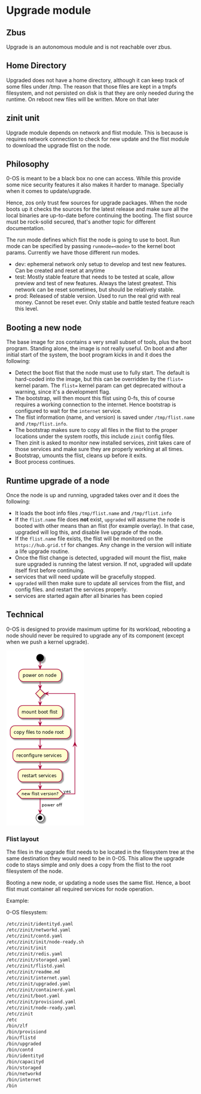 # Upgrade module

## Zbus

Upgrade is an autonomous module and is not reachable over zbus.

## Home Directory
Upgraded does not have a home directory, although it can keep track of some files under /tmp. The reason that those files
are kept in a tmpfs filesystem, and not persisted on disk is that they are only needed during the runtime. On reboot new
files will be written. More on that later

## zinit unit

Upgrade module depends on network and flist module. This is because is requires network connection to check for new update and the flist module to download the upgrade flist on the node.


## Philosophy

0-OS is meant to be a black box no one can access. While this provide some nice security features it also makes it harder to manage. Specially when it comes to update/upgrade.

Hence, zos only trust few sources for upgrade packages. When the node boots up it checks the sources for the latest release and make sure all the local binaries are up-to-date before continuing the booting. The flist source must be rock-solid secured, that's another topic for different documentation.

The run mode defines which flist the node is going to use to boot. Run mode can be specified by passing `runmode=<mode>` to the kernel boot params. Currently we have those different run modes.

- dev: ephemeral network only setup to develop and test new features. Can be created and reset at anytime
- test: Mostly stable feature that needs to be tested at scale, allow preview and test of new features. Always the latest greatest. This network can be reset sometimes, but should be relatively stable.
- prod: Released of stable version. Used to run the real grid with real money. Cannot be reset ever. Only stable and battle tested feature reach this level.


## Booting a new node
The base image for zos contains a very small subset of tools, plus the boot program. Standing alone, the image is not really useful. On boot and
after initial start of the system, the boot program kicks in and it does the following:
- Detect the boot flist that the node must use to fully start. The default is hard-coded into the image, but this can be overridden by the `flist=` kernel param. The `flist=` kernel param can get deprecated without a warning, since it's a development flag.
- The bootstrap, will then mount this flist using 0-fs, this of course requires a working connection to the internet. Hence bootstrap is configured to wait for the `internet` service.
- The flist information (name, and version) is saved under `/tmp/flist.name` and `/tmp/flist.info`.
- The bootstrap makes sure to copy all files in the flist to the proper locations under the system rootfs, this include `zinit` config files.
- Then zinit is asked to monitor new installed services, zinit takes care of those services and make sure they are properly working at all times.
- Bootstrap, umounts the flist, cleans up before it exits.
- Boot process continues.

## Runtime upgrade of a node
Once the node is up and running, upgraded takes over and it does the following:
- It loads the boot info files `/tmp/flist.name` and `/tmp/flist.info`
- If the `flist.name` file does **not** exist, `upgraded` will assume the node is booted with other means than an flist (for example overlay). In that case, upgraded will log this, and disable live upgrade of the node.
- If the `flist.name` file exists, the flist will be monitored on the `https://hub.grid.tf` for changes. Any change in the version will initiate a life upgrade routine.
- Once the flist change is detected, upgraded will mount the flist, make sure upgraded is running the latest version. If not, upgraded will update itself first before continuing.
- services that will need update will be gracefully stopped.
- `upgraded` will then make sure to update all services from the flist, and config files. and restart the services properly.
- services are started again after all binaries has been copied


## Technical

0-OS is designed to provide maximum uptime for its workload, rebooting a node should never be required to upgrade any of its component (except when we push a kernel upgrade).

![flow](../../assets/0-OS-upgrade.png)

### Flist layout

The files in the upgrade flist needs to be located in the filesystem tree at the same destination they would need to be in 0-OS. This allow the upgrade code to stays simple and only does a copy from the flist to the root filesystem of the node.

Booting a new node, or updating a node uses the same flist. Hence, a boot flist must container all required services for node operation.

Example:

0-OS filesystem:

```
/etc/zinit/identityd.yaml
/etc/zinit/networkd.yaml
/etc/zinit/contd.yaml
/etc/zinit/init/node-ready.sh
/etc/zinit/init
/etc/zinit/redis.yaml
/etc/zinit/storaged.yaml
/etc/zinit/flistd.yaml
/etc/zinit/readme.md
/etc/zinit/internet.yaml
/etc/zinit/upgraded.yaml
/etc/zinit/containerd.yaml
/etc/zinit/boot.yaml
/etc/zinit/provisiond.yaml
/etc/zinit/node-ready.yaml
/etc/zinit
/etc
/bin/zlf
/bin/provisiond
/bin/flistd
/bin/upgraded
/bin/contd
/bin/identityd
/bin/capacityd
/bin/storaged
/bin/networkd
/bin/internet
/bin
```
